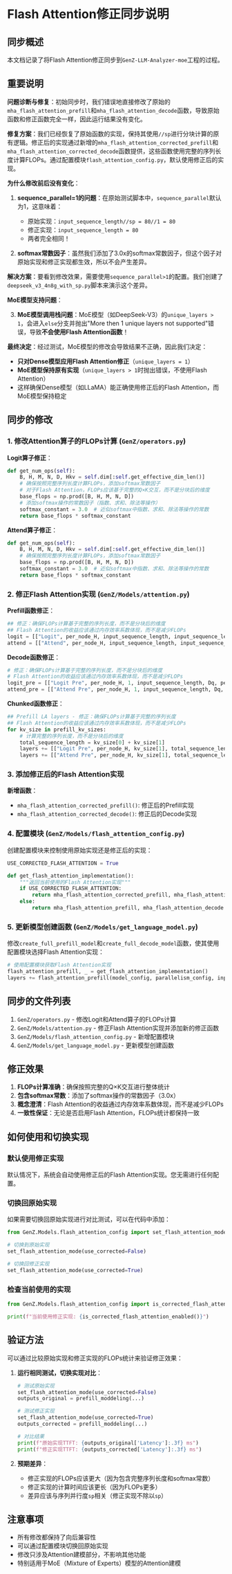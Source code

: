# Flash Attention修正同步说明

## 同步概述

本文档记录了将Flash Attention修正同步到`GenZ-LLM-Analyzer-moe`工程的过程。

## 重要说明

**问题诊断与修复**：初始同步时，我们错误地直接修改了原始的`mha_flash_attention_prefill`和`mha_flash_attention_decode`函数，导致原始函数和修正函数完全一样，因此运行结果没有变化。

**修复方案**：我们已经恢复了原始函数的实现，保持其使用`//sp`进行分块计算的原有逻辑。修正后的实现通过新增的`mha_flash_attention_corrected_prefill`和`mha_flash_attention_corrected_decode`函数提供，这些函数使用完整的序列长度计算FLOPs。通过配置模块`flash_attention_config.py`，默认使用修正后的实现。

**为什么修改前后没有变化**：

1. **sequence_parallel=1的问题**：在原始测试脚本中，`sequence_parallel`默认为1，这意味着：
   - 原始实现：`input_sequence_length//sp = 80//1 = 80`
   - 修正实现：`input_sequence_length = 80`
   - 两者完全相同！

2. **softmax常数因子**：虽然我们添加了3.0x的softmax常数因子，但这个因子对原始实现和修正实现都生效，所以不会产生差异。

**解决方案**：要看到修改效果，需要使用`sequence_parallel>1`的配置。我们创建了`deepseek_v3_4n8g_with_sp.py`脚本来演示这个差异。

**MoE模型支持问题**：

3. **MoE模型调用栈问题**：MoE模型（如DeepSeek-V3）的`unique_layers > 1`，会进入`else`分支并抛出"More then 1 unique layers not supported"错误，导致**不会使用Flash Attention函数**！

**最终决定**：经过测试，MoE模型的修改会导致结果不正确，因此我们决定：
- **只对Dense模型应用Flash Attention修正**（`unique_layers = 1`）
- **MoE模型保持原有实现**（`unique_layers > 1`时抛出错误，不使用Flash Attention）
- 这样确保Dense模型（如LLaMA）能正确使用修正后的Flash Attention，而MoE模型保持稳定

## 同步的修改

### 1. 修改Attention算子的FLOPs计算 (`GenZ/operators.py`)

**Logit算子修正**：
```python
def get_num_ops(self):
    B, H, M, N, D, Hkv = self.dim[:self.get_effective_dim_len()]
    # 确保按照完整序列长度计算FLOPs，添加softmax常数因子
    # 对于Flash Attention，FLOPs应该基于完整的Q×K交互，而不是分块后的维度
    base_flops = np.prod([B, H, M, N, D])
    # 添加softmax操作的常数因子（指数、求和、除法等操作）
    softmax_constant = 3.0  # 近似softmax中指数、求和、除法等操作的常数
    return base_flops * softmax_constant
```

**Attend算子修正**：
```python
def get_num_ops(self):
    B, H, M, N, D, Hkv = self.dim[:self.get_effective_dim_len()]
    # 确保按照完整序列长度计算FLOPs，添加softmax常数因子
    base_flops = np.prod([B, H, M, N, D])
    softmax_constant = 3.0  # 近似softmax中指数、求和、除法等操作的常数
    return base_flops * softmax_constant
```

### 2. 修正Flash Attention实现 (`GenZ/Models/attention.py`)

**Prefill函数修正**：
```python
## 修正：确保FLOPs计算基于完整的序列长度，而不是分块后的维度
## Flash Attention的收益应该通过内存效率系数体现，而不是减少FLOPs
logit = [["Logit", per_node_H, input_sequence_length, input_sequence_length, Dq, per_node_Hkv, ResidencyInfo.C_onchip, OpType.Logit]]
attend = [["Attend", per_node_H, input_sequence_length, input_sequence_length, Dq, per_node_Hkv, ResidencyInfo.A_onchip, OpType.Attend]]
```

**Decode函数修正**：
```python
# 修正：确保FLOPs计算基于完整的序列长度，而不是分块后的维度
# Flash Attention的收益应该通过内存效率系数体现，而不是减少FLOPs
logit_pre = [["Logit Pre", per_node_H, 1, input_sequence_length, Dq, per_node_Hkv, ResidencyInfo.AC_onchip, OpType.Logit_BM_PREFILL]]
attend_pre = [["Attend Pre", per_node_H, 1, input_sequence_length, Dq, per_node_Hkv, ResidencyInfo.AC_onchip, OpType.Attend_BM_PREFILL]]
```

**Chunked函数修正**：
```python
## Prefill LA layers - 修正：确保FLOPs计算基于完整的序列长度
## Flash Attention的收益应该通过内存效率系数体现，而不是减少FLOPs
for kv_size in prefill_kv_sizes:
    # 计算完整的序列长度，而不是分块后的维度
    total_sequence_length = kv_size[0] + kv_size[1]
    layers += [["Logit Pre", per_node_H, kv_size[1], total_sequence_length, Dq, per_node_Hkv, ResidencyInfo.C_onchip, OpType.Logit]]
    layers += [["Attend Pre", per_node_H, kv_size[1], total_sequence_length, Dq, per_node_Hkv, ResidencyInfo.A_onchip, OpType.Attend]]
```

### 3. 添加修正后的Flash Attention实现

**新增函数**：
- `mha_flash_attention_corrected_prefill()`: 修正后的Prefill实现
- `mha_flash_attention_corrected_decode()`: 修正后的Decode实现

### 4. 配置模块 (`GenZ/Models/flash_attention_config.py`)

创建配置模块来控制使用原始实现还是修正后的实现：
```python
USE_CORRECTED_FLASH_ATTENTION = True

def get_flash_attention_implementation():
    """返回当前使用的Flash Attention实现"""
    if USE_CORRECTED_FLASH_ATTENTION:
        return mha_flash_attention_corrected_prefill, mha_flash_attention_corrected_decode
    else:
        return mha_flash_attention_prefill, mha_flash_attention_decode
```

### 5. 更新模型创建函数 (`GenZ/Models/get_language_model.py`)

修改`create_full_prefill_model`和`create_full_decode_model`函数，使其使用配置模块选择Flash Attention实现：

```python
# 使用配置模块获取Flash Attention实现
flash_attention_prefill, _ = get_flash_attention_implementation()
layers += flash_attention_prefill(model_config, parallelism_config, input_sequence_length)
```

## 同步的文件列表

1. `GenZ/operators.py` - 修改Logit和Attend算子的FLOPs计算
2. `GenZ/Models/attention.py` - 修正Flash Attention实现并添加新的修正函数
3. `GenZ/Models/flash_attention_config.py` - 新增配置模块
4. `GenZ/Models/get_language_model.py` - 更新模型创建函数

## 修正效果

1. **FLOPs计算准确**：确保按照完整的Q×K交互进行整体统计
2. **包含softmax常数**：添加了softmax操作的常数因子（3.0x）
3. **概念澄清**：Flash Attention的收益通过内存效率系数体现，而不是减少FLOPs
4. **一致性保证**：无论是否启用Flash Attention，FLOPs统计都保持一致

## 如何使用和切换实现

### 默认使用修正实现
默认情况下，系统会自动使用修正后的Flash Attention实现。您无需进行任何配置。

### 切换回原始实现
如果需要切换回原始实现进行对比测试，可以在代码中添加：

```python
from GenZ.Models.flash_attention_config import set_flash_attention_mode

# 切换到原始实现
set_flash_attention_mode(use_corrected=False)

# 切换回修正实现
set_flash_attention_mode(use_corrected=True)
```

### 检查当前使用的实现
```python
from GenZ.Models.flash_attention_config import is_corrected_flash_attention_enabled

print(f"当前使用修正实现: {is_corrected_flash_attention_enabled()}")
```

## 验证方法

可以通过比较原始实现和修正实现的FLOPs统计来验证修正效果：

1. **运行相同测试，切换实现对比**：
   ```python
   # 测试原始实现
   set_flash_attention_mode(use_corrected=False)
   outputs_original = prefill_moddeling(...)
   
   # 测试修正实现
   set_flash_attention_mode(use_corrected=True)
   outputs_corrected = prefill_moddeling(...)
   
   # 对比结果
   print(f"原始实现TTFT: {outputs_original['Latency']:.3f} ms")
   print(f"修正实现TTFT: {outputs_corrected['Latency']:.3f} ms")
   ```

2. **预期差异**：
   - 修正实现的FLOPs应该更大（因为包含完整序列长度和softmax常数）
   - 修正实现的计算时间应该更长（因为FLOPs更多）
   - 差异应该与序列并行度`sp`相关（修正实现不除以`sp`）

## 注意事项

- 所有修改都保持了向后兼容性
- 可以通过配置模块切换回原始实现
- 修改只涉及Attention建模部分，不影响其他功能
- 特别适用于MoE（Mixture of Experts）模型的Attention建模
